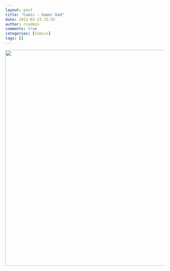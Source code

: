```yaml
---
layout: post
title: "Comic - Gamer Dad"
date: 2013-02-23 15:55
author: rcadmin
comments: true
categories: [Comics]
tags: []
---
```

<a href="http://bitsmack.com/wp/2013/02/23/comic-gamer-dad/attachment/20130223/" rel="attachment wp-att-2432"><img src="http://dl.bitsmack.com/uploads/2013/02/20130223.jpg" alt="" title="I just have to find a save point." width="680" height="680" class="alignnone size-full wp-image-2432" /></a>
